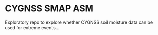 # CYGNSS SMAP ASM

Exploratory repo to explore whether CYGNSS soil moisture data can be used for extreme events...